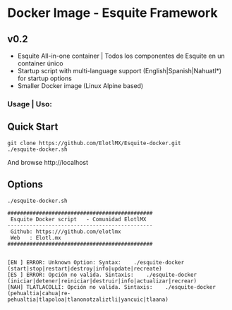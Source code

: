 # Docker Image - Esquite Framework

## v0.2
- Esquite All-in-one container | Todos los componentes de Esquite en un container único
- Startup script with multi-language support (English|Spanish|Nahuatl*) for startup options
- Smaller Docker image (Linux Alpine based)

### Usage | Uso:

## Quick Start

```
git clone https://github.com/ElotlMX/Esquite-docker.git
./esquite-docker.sh 
```
And browse http://localhost

## Options
```
./esquite-docker.sh 

##############################################
 Esquite Docker script   - Comunidad ElotlMX
----------------------------------------------
 Github: https:///github.com/elotlmx
 Web   : Elotl.mx
##############################################


[EN ] ERROR: Unknown Option: Syntax:    ./esquite-docker (start|stop|restart|destroy|info|update|recreate)
[ES ] ERROR: Opción no valida. Sintaxis:    ./esquite-docker (iniciar|detener|reiniciar|destruir|info|actualizar|recrear)
[NAH] TLATLACOLLI: Opción no valida. Sintaxis:    ./esquite-docker (pehualtia|cahua|re-pehualtia|tlapoloa|tlanonotzaliztli|yancuic|tlaana)

```



